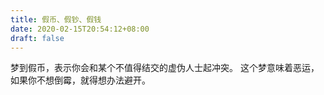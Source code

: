 ```yaml
---
title: 假币、假钞、假钱
date: 2020-02-15T20:54:12+08:00
draft: false
---
```


梦到假币，表示你会和某个不值得结交的虚伪人士起冲突。
这个梦意味着恶运，如果你不想倒霉，就得想办法避开。
